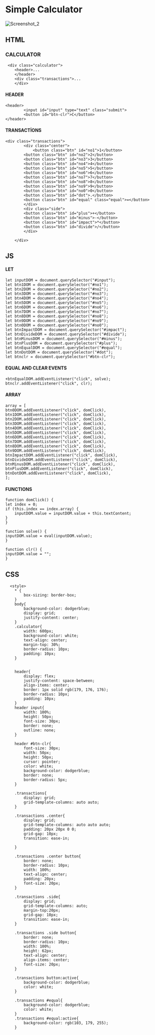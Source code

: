 # Simple Calculator

![Screenshot_2](https://github.com/YunusEmreGungorDev/Simple_Calculator/assets/141125700/d064d8e7-93fc-4510-bacc-6d5376ba7d1f)

## HTML

### CALCULATOR

     <div class="calculator">
        <header>...
        </header>
        <div class="transactions">...
        </div>

#### HEADER

    <header>
            <input id="input" type="text" class="submit">
            <button id="btn-clr">C</button>
    </header>

#### TRANSACTİONS

    <div class="transactions">
            <div class="center">
                <button class="btn" id="no1">1</button>
            <button class="btn" id="no2">2</button>
            <button class="btn" id="no3">3</button>
            <button class="btn" id="no4">4</button>
            <button class="btn" id="no5">5</button>
            <button class="btn" id="no6">6</button>
            <button class="btn" id="no7">7</button>
            <button class="btn" id="no8">8</button>
            <button class="btn" id="no9">9</button>
            <button class="btn" id="no0">0</button>
            <button class="btn" id="dot">.</button>
            <button class="btn" id="equal" class="equal">=</button>
            </div>
            <div class="side">
            <button class="btn" id="plus">+</button>
            <button class="btn" id="minus">-</button>
            <button class="btn" id="impact">*</button>
            <button class="btn" id="divide">/</button>
            </div>

        </div>

## JS

#### LET

    let inputDOM = document.querySelector("#input");
    let btn1DOM = document.querySelector("#no1");
    let btn2DOM = document.querySelector("#no2");
    let btn3DOM = document.querySelector("#no3");
    let btn4DOM = document.querySelector("#no4");
    let btn5DOM = document.querySelector("#no5");
    let btn6DOM = document.querySelector("#no6");
    let btn7DOM = document.querySelector("#no7");
    let btn8DOM = document.querySelector("#no8");
    let btn9DOM = document.querySelector("#no9");
    let btn0DOM = document.querySelector("#no0");
    let btnImpactDOM = document.querySelector("#impact");
    let btnDivideDOM = document.querySelector("#divide");
    let btnMinusDOM = document.querySelector("#minus");
    let btnPlusDOM = document.querySelector("#plus");
    let btnEqualDOM = document.querySelector("#equal");
    let btnDotDOM = document.querySelector("#dot");
    let btnclr = document.querySelector("#btn-clr");

#### EQUAL AND CLEAR EVENTS

    +btnEqualDOM.addEventListener("click", solve);
    btnclr.addEventListener("click", clr);

#### ARRAY

    array = [
    btn0DOM.addEventListener("click", domClick),
    btn1DOM.addEventListener("click", domClick),
    btn2DOM.addEventListener("click", domClick),
    btn3DOM.addEventListener("click", domClick),
    btn4DOM.addEventListener("click", domClick),
    btn5DOM.addEventListener("click", domClick),
    btn6DOM.addEventListener("click", domClick),
    btn7DOM.addEventListener("click", domClick),
    btn8DOM.addEventListener("click", domClick),
    btn9DOM.addEventListener("click", domClick),
    btnImpactDOM.addEventListener("click", domClick),
    btnDivideDOM.addEventListener("click", domClick),
    btnMinusDOM.addEventListener("click", domClick),
    btnPlusDOM.addEventListener("click", domClick),
    btnDotDOM.addEventListener("click", domClick),
    ];

#### FUNCTIONS

    function domClick() {
    let index = 0;
    if (this.index == index.array) {
        inputDOM.value = inputDOM.value + this.textContent;
    }
    }

    function solve() {
    inputDOM.value = eval(inputDOM.value);
    }

    function clr() {
    inputDOM.value = "";
    }

## CSS

      <style>
        * {
            box-sizing: border-box;
        }
        body{
            background-color: dodgerblue;
            display: grid;
            justify-content: center;
        }
        .calculator{
            width: 600px;
            background-color: white;
            text-align: center;
            margin-top: 30%;
            border-radius: 10px;
            padding: 10px;
        }


        header{
            display: flex;
            justify-content: space-between;
            align-items: center;
            border: 1px solid rgb(179, 176, 176);
            border-radius: 10px;
            padding: 10px;
        }
        header input{
            width: 100%;
            height: 50px;
            font-size: 30px;
            border: none;
            outline: none;
        }

        header #btn-clr{
            font-size: 30px;
            width: 50px;
            height: 50px;
            cursor: pointer;
            color: white;
            background-color: dodgerblue;
            border: none;
            border-radius: 5px;
        }

        .transactions{
            display: grid;
            grid-template-columns: auto auto;
        }

        .transactions .center{
            display: grid;
            grid-template-columns: auto auto auto;
            padding: 20px 20px 0 0;
            grid-gap: 10px;
            transition: ease-in;

        }

        .transactions .center button{
            border: none;
            border-radius: 10px;
            width: 100%;
            text-align: center;
            padding: 20px;
            font-size: 20px;
        }

        .transactions .side{
            display: grid;
            grid-template-columns: auto;
            margin-top:20px;
            grid-gap: 10px;
            transition: ease-in;
        }

        .transactions .side button{
            border: none;
            border-radius: 10px;
            width: 100%;
            height: 62px;
            text-align: center;
            align-items: center;
            font-size: 20px;
        }

        .transactions button:active{
            background-color: dodgerblue;
            color: white;
        }

        .transactions #equal{
            background-color: dodgerblue;
            color: white;
        }
        .transactions #equal:active{
            background-color: rgb(103, 179, 255);
        }
